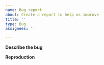 ```yaml
---
name: Bug report
about: Create a report to help us improve
title: ''
type: Bug
assignees: ''

---
```


**Describe the bug**
<!-- Describe what the expected behavior is, and what is actually happening. -->

**Reproduction**
<!-- Provide an example project and CLI command that demonstrates the issue. -->
